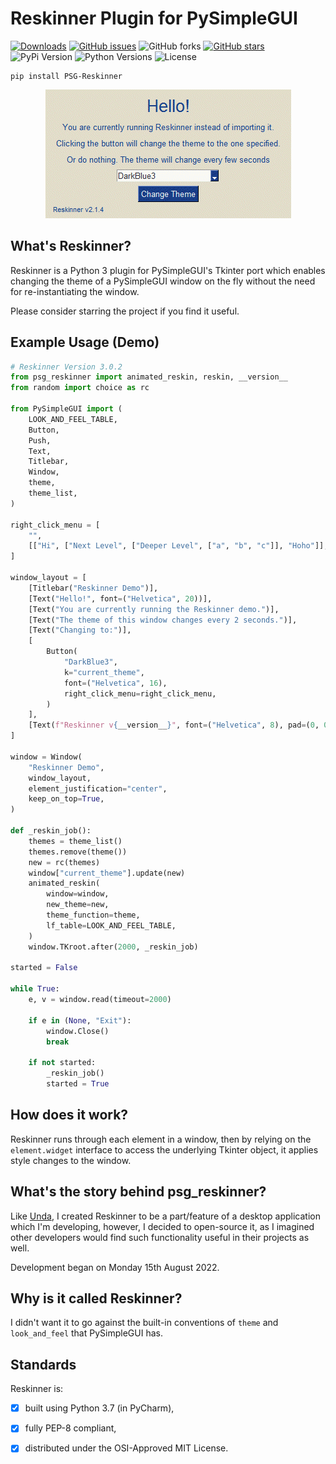 # Reskinner Plugin for PySimpleGUI

[![Downloads](https://static.pepy.tech/personalized-badge/psg-reskinner?period=total&units=international_system&left_color=grey&right_color=yellowgreen&left_text=downloads)](https://pepy.tech/project/psg-reskinner)
[![GitHub issues](https://img.shields.io/github/issues/definite-d/psg_reskinner)](https://github.com/definite-d/psg_reskinner/issues)
![GitHub forks](https://img.shields.io/github/forks/definite-d/psg_reskinner?logo=github&style=flat)
[![GitHub stars](https://img.shields.io/github/stars/definite-d/psg_reskinner)](https://github.com/definite-d/psg_reskinner/stargazers)
![PyPi Version](https://img.shields.io/pypi/v/psg-reskinner?style=flat)
![Python Versions](https://img.shields.io/pypi/pyversions/psg-reskinner.svg?style=flat&logo=python])
![License](https://img.shields.io/pypi/l/psg-reskinner.svg?style=flat&version=latest)

````shell
pip install PSG-Reskinner
````

<p align="center"> 
    <img src="https://github.com/definite-d/psg_reskinner/blob/main/res/demo.gif">
</p>

## What's Reskinner?

Reskinner is a Python 3 plugin for PySimpleGUI's Tkinter port which enables changing the theme of a PySimpleGUI window
on the fly without the need for re-instantiating the window.

Please consider starring the project if you find it useful.

## Example Usage (Demo)

```python
# Reskinner Version 3.0.2
from psg_reskinner import animated_reskin, reskin, __version__
from random import choice as rc

from PySimpleGUI import (
    LOOK_AND_FEEL_TABLE,
    Button,
    Push,
    Text,
    Titlebar,
    Window,
    theme,
    theme_list,
)

right_click_menu = [
    "",
    [["Hi", ["Next Level", ["Deeper Level", ["a", "b", "c"]], "Hoho"]], "There"],
]

window_layout = [
    [Titlebar("Reskinner Demo")],
    [Text("Hello!", font=("Helvetica", 20))],
    [Text("You are currently running the Reskinner demo.")],
    [Text("The theme of this window changes every 2 seconds.")],
    [Text("Changing to:")],
    [
        Button(
            "DarkBlue3",
            k="current_theme",
            font=("Helvetica", 16),
            right_click_menu=right_click_menu,
        )
    ],
    [Text(f"Reskinner v{__version__}", font=("Helvetica", 8), pad=(0, 0)), Push()],
]

window = Window(
    "Reskinner Demo",
    window_layout,
    element_justification="center",
    keep_on_top=True,
)

def _reskin_job():
    themes = theme_list()
    themes.remove(theme())
    new = rc(themes)
    window["current_theme"].update(new)
    animated_reskin(
        window=window,
        new_theme=new,
        theme_function=theme,
        lf_table=LOOK_AND_FEEL_TABLE,
    )
    window.TKroot.after(2000, _reskin_job)

started = False

while True:
    e, v = window.read(timeout=2000)

    if e in (None, "Exit"):
        window.Close()
        break

    if not started:
        _reskin_job()
        started = True

```

## How does it work?

Reskinner runs through each element in a window, then by relying on the `element.widget`
interface to access the underlying Tkinter object, it applies style changes to the window.

## What's the story behind psg_reskinner?

Like [Unda](https://github.com/definite-d/unda), I created Reskinner to be a part/feature of a desktop application which
I'm developing, however, I decided to open-source it, as I imagined other developers would find such functionality
useful in their projects as well.

Development began on Monday 15th August 2022.

## Why is it called Reskinner?

I didn't want it to go against the built-in conventions of `theme` and `look_and_feel` that PySimpleGUI has.

## Standards

Reskinner is:

- [X] built using Python 3.7 (in PyCharm),

- [X] fully PEP-8 compliant,

- [X] distributed under the OSI-Approved MIT License.
